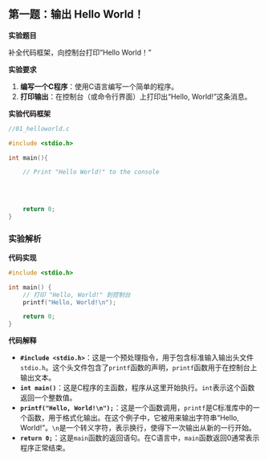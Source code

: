 ## 第一题：输出 Hello World！

**实验题目**

补全代码框架，向控制台打印“Hello World！”

**实验要求**

1. **编写一个C程序**：使用C语言编写一个简单的程序。
2. **打印输出**：在控制台（或命令行界面）上打印出“Hello, World!”这条消息。

**实验代码框架**

```c
//01_helloworld.c

#include <stdio.h>

int main(){

    // Print "Hello World!" to the console
    
    
    

    return 0;
}
```

### 实验解析

**代码实现**

```c
#include <stdio.h>

int main() {
    // 打印 "Hello, World!" 到控制台
    printf("Hello, World!\n");

    return 0;
}
```

**代码解释**

- **`#include <stdio.h>`**：这是一个预处理指令，用于包含标准输入输出头文件`stdio.h`。这个头文件包含了`printf`函数的声明，`printf`函数用于在控制台上输出文本。
- **`int main()`**：这是C程序的主函数，程序从这里开始执行。`int`表示这个函数返回一个整数值。
- **`printf("Hello, World!\n");`**：这是一个函数调用，`printf`是C标准库中的一个函数，用于格式化输出。在这个例子中，它被用来输出字符串“Hello, World!”。`\n`是一个转义字符，表示换行，使得下一次输出从新的一行开始。
- **`return 0;`**：这是`main`函数的返回语句。在C语言中，`main`函数返回0通常表示程序正常结束。
